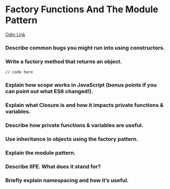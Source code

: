 # Factory Functions And The Module Pattern

[Odin Link](https://www.theodinproject.com/lessons/node-path-javascript-factory-functions-and-the-module-pattern#knowledge-check)

### Describe common bugs you might run into using constructors.

### Write a factory method that returns an object.
```
// code here
```
### Explain how scope works in JavaScript (bonus points if you can point out what ES6 changed!).

### Explain what Closure is and how it impacts private functions & variables.

### Describe how private functions & variables are useful.

### Use inheritance in objects using the factory pattern.

### Explain the module pattern.

### Describe IIFE. What does it stand for?

### Briefly explain namespacing and how it’s useful.
